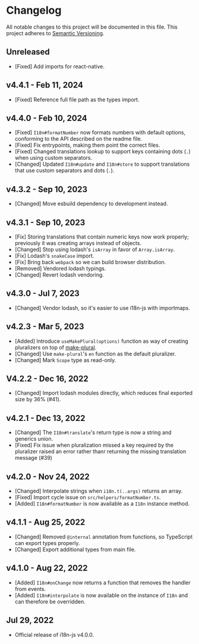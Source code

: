 # Changelog

<!--
Prefix your message with one of the following:

- [Added] for new features.
- [Changed] for changes in existing functionality.
- [Deprecated] for soon-to-be removed features.
- [Removed] for now removed features.
- [Fixed] for any bug fixes.
- [Security] in case of vulnerabilities.
-->

All notable changes to this project will be documented in this file. This
project adheres to [Semantic Versioning](http://semver.org/).

## Unreleased

- [Fixed] Add imports for react-native.

## v4.4.1 - Feb 11, 2024

- [Fixed] Reference full file path as the types import.

## v4.4.0 - Feb 10, 2024

- [Fixed] `I18n#formatNumber` now formats numbers with default options,
  conforming to the API described on the readme file.
- [Fixed] Fix entrypoints, making them point the correct files.
- [Fixed] Changed translations lookup to support keys containing dots (`.`) when
  using custom separators.
- [Changed] Updated `I18n#update` and `I18n#store` to support translations that
  use custom separators and dots (`.`).

## v4.3.2 - Sep 10, 2023

- [Changed] Move esbuild dependency to development instead.

## v4.3.1 - Sep 10, 2023

- [Fix] Storing translations that contain numeric keys now work properly;
  previously it was creating arrays instead of objects.
- [Changed] Stop using lodash's `isArray` in favor of `Array.isArray`.
- [Fix] Lodash's `snakeCase` import.
- [Fix] Bring back `webpack` so we can build browser distribution.
- [Removed] Vendored lodash typings.
- [Changed] Revert lodash vendoring.

## v4.3.0 - Jul 7, 2023

- [Changed] Vendor lodash, so it's easier to use i18n-js with importmaps.

## v4.2.3 - Mar 5, 2023

- [Added] Introduce `useMakePlural(options)` function as way of creating
  pluralizers on top of [make-plural](https://github.com/eemeli/make-plural/).
- [Changed] Use `make-plural`'s `en` function as the default pluralizer.
- [Changed] Mark `Scope` type as read-only.

## V4.2.2 - Dec 16, 2022

- [Changed] Import lodash modules directly, which reduces final exported size by
  36% (#41).

## v4.2.1 - Dec 13, 2022

- [Changed] The `I18n#translate`'s return type is now a string and generics
  union.
- [Fixed] Fix issue when pluralization missed a key required by the pluralizer
  raised an error rather thanr returning the missing translation message (#39)

## v4.2.0 - Nov 24, 2022

- [Changed] Interpolate strings when `i18n.t(..args)` returns an array.
- [Fixed] Import cycle issue on `src/helpers/formatNumber.ts`.
- [Added] `I18n#formatNumber` is now available as a `I18n` instance method.

## v4.1.1 - Aug 25, 2022

- [Changed] Removed `@internal` annotation from functions, so TypeScript can
  export types properly.
- [Changed] Export additional types from main file.

## v4.1.0 - Aug 22, 2022

- [Added] `I18n#onChange` now returns a function that removes the handler from
  events.
- [Added] `I18n#interpolate` is now available on the instance of `I18n` and can
  therefore be overridden.

## Jul 29, 2022

- Official release of i18n-js v4.0.0.
